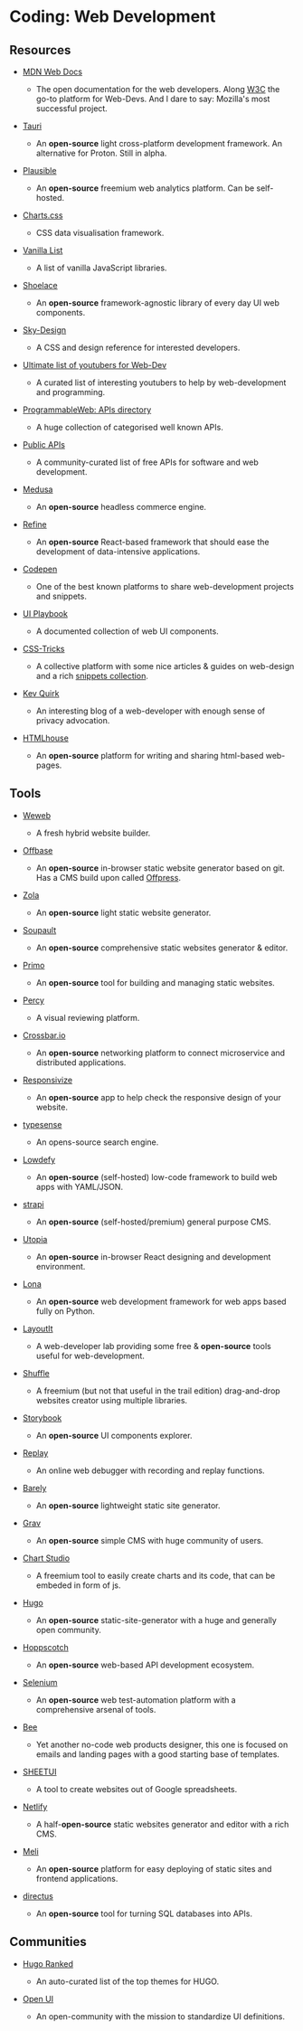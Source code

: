 # Coding: Web Development

## Resources

* [MDN Web Docs](https://developer.mozilla.org)
  
   * The open documentation for the web developers. Along [W3C](https://www.w3.org) the go-to platform for Web-Devs. And I dare to say: Mozilla's most successful project.

* [Tauri](https://tauri.studio)
  
   * An **open-source** light cross-platform development framework. An alternative for Proton. Still in alpha.

* [Plausible](https://plausible.io)
  
   * An **open-source** freemium web analytics platform. Can be self-hosted.

* [Charts.css](https://chartscss.org)
  
   * CSS data visualisation framework.

* [Vanilla List](https://vanillalist.top)
  
   * A list of vanilla JavaScript libraries.

* [Shoelace](https://shoelace.style)
  
   * An **open-source** framework-agnostic library of every day UI web components.

* [Sky-Design](https://github.com/joeygoksu/sky-design)
  
   * A CSS and design reference for interested developers.

* [Ultimate list of youtubers for Web-Dev](https://devandgear.com/blog/youtube-channels-web-development-and-programming)
  
   * A curated list of interesting youtubers to help by web-development and programming.

* [ProgrammableWeb: APIs directory](https://www.programmableweb.com/category/all/apis)
  
   - A huge collection of categorised well known APIs.

* [Public APIs](https://github.com/public-apis/public-apis)
  
   * A community-curated list of free APIs for software and web development.

* [Medusa](https://github.com/medusajs/medusa)
  
   * An **open-source** headless commerce engine.

* [Refine](https://github.com/pankod/refine)
  
   * An **open-source** React-based framework that should ease the development of data-intensive applications.

* [Codepen](https://codepen.io)
  
   * One of the best known platforms to share web-development projects and snippets.

* [UI Playbook](https://uiplaybook.dev)
  
   * A documented collection of web UI components.

* [CSS-Tricks](https://css-tricks.com)
  
   * A collective platform with some nice articles & guides on web-design and a rich [snippets collection](https://css-tricks.com/snippets).

* [Kev Quirk](https://kevq.uk)
  
   * An interesting blog of a web-developer with enough sense of privacy advocation.

* [HTMLhouse](https://html.house)
  
   * An **open-source** platform for writing and sharing html-based web-pages.

## Tools

* [Weweb](https://www.weweb.io)
  
   * A fresh hybrid website builder.

* [Offbase](https://offbase.org)
  
   * An **open-source** in-browser static website generator based on git. Has a CMS build upon called [Offpress](https://offpress.app).

* [Zola](https://www.getzola.org)
  
   * An **open-source** light static website generator.

* [Soupault](https://soupault.app)
  
   * An **open-source** comprehensive static websites generator & editor.

* [Primo](https://primo.af)
  
   * An **open-source** tool for building and managing static websites.

* [Percy](https://percy.io)
  
   * A visual reviewing platform.

* [Crossbar.io](https://crossbar.io)
  
   * An **open-source** networking platform to connect microservice and distributed applications.

* [Responsivize](https://virejdasani.github.io/Responsivize)
  
   * An **open-source** app to help check the responsive design of your website.

* [typesense](https://typesense.org)
  
   * An opens-source search engine.

* [Lowdefy](https://github.com/lowdefy/lowdefy)
  
   * An **open-source** (self-hosted) low-code framework to build web apps with YAML/JSON.

* [strapi](https://strapi.io)
  
   * An **open-source** (self-hosted/premium) general purpose CMS.

* [Utopia](https://github.com/concrete-utopia/utopia)
  
   * An **open-source** in-browser React designing and development environment.

* [Lona](https://lona-web.org)
  
   - An **open-source** web development framework for web apps based fully on Python.

* [LayoutIt](https://layoutit.com)
  
   * A web-developer lab providing some free & **open-source** tools useful for web-development.

* [Shuffle](https://shuffle.dev)
  
   * A freemium (but not that useful in the trail edition) drag-and-drop websites creator using multiple libraries.

* [Storybook](https://github.com/storybookjs/storybook)
  
   - An **open-source** UI components explorer.

* [Replay](https://www.replay.io)
  
   * An online web debugger with recording and replay functions.

* [Barely](https://github.com/charludo/barely)
  
   * An **open-source** lightweight static site generator.

* [Grav](https://getgrav.org)
  
   * An **open-source** simple CMS with huge community of users.

* [Chart Studio](https://plotly.com/chart-studio/)
  
   * A freemium tool to easily create charts and its code, that can be embeded in form of js.

* [Hugo](https://gohugo.io)
  
   * An **open-source** static-site-generator with a huge and generally open community.

* [Hoppscotch](https://github.com/hoppscotch/hoppscotch)
  
   * An **open-source** web-based API development ecosystem.

* [Selenium](https://www.selenium.dev)
  
   * An **open-source** web test-automation platform with a comprehensive arsenal of tools.

* [Bee](https://beefree.io)
  
   * Yet another no-code web products designer, this one is focused on emails and landing pages with a good starting base of templates.

* [SHEETUI](https://sheetui.com)
  
   * A tool to create websites out of Google spreadsheets.

* [Netlify](https://www.netlify.com)
  
   * A half-**open-source** static websites generator and editor with a rich CMS.

* [Meli](https://github.com/getmeli/meli)
  
   * An **open-source** platform for easy deploying of static sites and frontend applications.

* [directus](https://directus.io)
  
   * An **open-source** tool for turning SQL databases into APIs.

## Communities

- [Hugo Ranked](https://hugoranked.com)
  
   - An auto-curated list of the top themes for HUGO.

- [Open UI](https://open-ui.org)
  
   - An open-community with the mission to standardize UI definitions.
